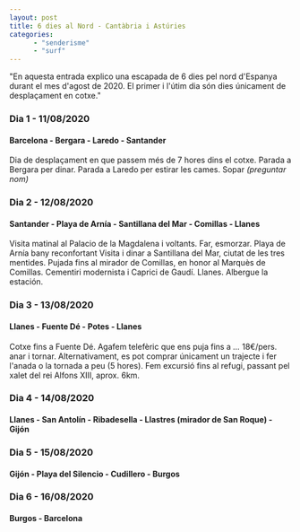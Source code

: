 ```yaml
---
layout: post
title: 6 dies al Nord - Cantàbria i Astúries
categories: 
      - "senderisme"
      - "surf"
---
```


"En aquesta entrada explico una escapada de 6 dies pel nord d'Espanya durant el mes d'agost de 2020. El primer i l'útim dia són dies únicament de desplaçament en cotxe." 

### Dia 1 - 11/08/2020
#### Barcelona - Bergara - Laredo - Santander
Dia de desplaçament en que passem més de 7 hores dins el cotxe.
Parada a Bergara per dinar. Parada a Laredo per estirar les cames. 
Sopar *(preguntar nom)*

### Dia 2 - 12/08/2020
#### Santander - Playa de Arnía - Santillana del Mar - Comillas - Llanes
Visita matinal al Palacio de la Magdalena i voltants. Far, esmorzar.
Playa de Arnía bany reconfortant
Visita i dinar a Santillana del Mar, ciutat de les tres mentides.
Pujada fins al mirador de Comillas, en honor al Marquès de Comillas. Cementiri modernista i Caprici de Gaudí.
Llanes. Albergue la estación.

### Dia 3 - 13/08/2020
#### Llanes - Fuente Dé - Potes - Llanes
Cotxe fins a Fuente Dé. Agafem telefèric que ens puja fins a _..._ 18€/pers. anar i tornar. Alternativament, es pot comprar únicament un trajecte i fer l'anada o la tornada a peu (5 hores). Fem excursió fins al refugi, passant pel xalet del rei Alfons XIII, aprox. 6km.


### Dia 4 - 14/08/2020
#### Llanes - San Antolín - Ribadesella - Llastres (mirador de San Roque) - Gijón


### Dia 5 - 15/08/2020 
#### Gijón - Playa del Silencio - Cudillero - Burgos

### Dia 6 - 16/08/2020
#### Burgos - Barcelona
